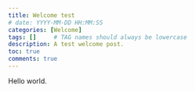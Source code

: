 ```yaml
---
title: Welcome test
# date: YYYY-MM-DD HH:MM:SS
categories: [Welcome]
tags: []     # TAG names should always be lowercase
description: A test welcome post.
toc: true
comments: true
---
```

Hello world.